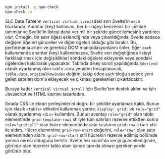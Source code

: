 ```bash
npm install -g npm-check
npm-check -u
```

SLC Data Table'ın `vertical virtual scroll`daki sırrı Svelte'in `each` bloklarıdır. Anahtar (key) kullanımı, her bir öğeyi benzersiz bir şekilde tanımlar ve Svelte'in listeyi daha verimli bir şekilde güncellemesine yardımcı olur. Örneğin, bir satır öğesi eklendiğinde veya çıkarıldığında, Svelte sadece değişen öğeleri günceller ve diğer öğeleri olduğu gibi bırakır. Bu, performansı artırır ve gereksiz DOM manipülasyonlarını önler. Eğer `each` kullanımında anahtar (key) kullanılmazsa, Svelte veri değiştiğinde listeyi farklılaştırmak için değişiklikleri sondaki öğelere ekleyerek veya sondaki öğelerden kaldırarak yapacaktır. Tabloda dikey scroll yapıldığında `$derived` olarak ayarlanmış olan `table.data` yeniden hesaplanacak, `table.data.originalRowIndex` değirini takip eden `each` bloğu sadece yeni gelen satırları dom'a ekleyecek ve çıkması gerekenleri çıkartacaktır.

Buraya kadar `vertical virtual scroll` için Svelte'ten destek aldım ve işin Javascript ve HTML kısmını tasarladım.

Sırada CSS ile ekran yerleşimlerini doğru bir şekilde ayarlamak kaldı. Bunun için klasik `<table>` etiketini kullanmak yerine. `display: grid;` ve `role="grid"` olarak ayarlanmış `<div>` kullandım. Bunun avantajı `role="grid"` olan tablo elementinde `grid-template-rows` stiliyle tüm satırları rezerve ettiktten sonra `role="gridcell"` olan hücre elementinde satır sıralarını `grid-row-start` stili ile aldım. Hücre elementine `grid-row-start` değerini, `role="row"` olan satır elementinden aldım. `grid-row-start` stili hücrenin rezerve edilmiş bölümde yerinin neresi olduğunu belirtir. Svelte her scroll'da veriyi güncellediğinde, görünür olan hücreler tablo alanı içinde tam da olması gereken yerde görünür olur.
